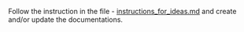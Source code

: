 Follow the instruction in the file - [instructions_for_ideas.md](documentation/instructions_for_ideas.md) and create and/or update the documentations.